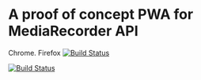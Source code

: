 # A proof of concept PWA for MediaRecorder API

Chrome. Firefox
[![Build Status](https://travis-ci.org/cherukumilli/katha.svg?branch=master)](https://travis-ci.org/cherukumilli/katha)

[![Build Status](https://saucelabs.com/browser-matrix/cherukumilli.svg)](https://saucelabs.com/beta/builds/eb66e98b460e4108acb44839d6d9e859)
